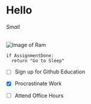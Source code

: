 # Hello
###### Small

![Image of Ram](https://www.unc.edu/wp-content/uploads/2018/07/024916_fb_gt_unc_homecoming003_alt-1200x675.jpg)

```
if AssignmentDone:
  return "Go to Sleep"
```

- [ ] Sign up for Github Education
- [x] Procrastinate Work
- [ ] Attend Office Hours

